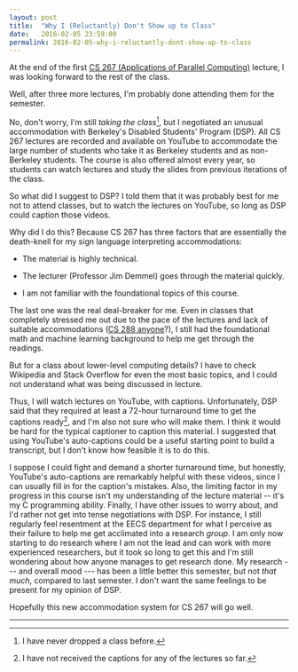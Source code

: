 ```yaml
---
layout: post
title:  "Why I (Reluctantly) Don't Show up to Class"
date:   2016-02-05 23:59:00
permalink: 2016-02-05-why-i-reluctantly-dont-show-up-to-class
---
```


At the end of the first [CS 267 (Applications of Parallel Computing)][1] lecture, I was looking
forward to the rest of the class.

Well, after three more lectures, I'm probably done attending them for the semester.

No, don't worry, I'm still *taking the class*[^drop], but I negotiated an unusual accommodation with
Berkeley's Disabled Students' Program (DSP). All CS 267 lectures are recorded and available on
YouTube to accommodate the large number of students who take it as Berkeley students and as
non-Berkeley students. The course is also offered almost every year, so students can watch lectures
and study the slides from previous iterations of the class.

So what did I suggest to DSP? I told them that it was probably best for me not to attend classes,
but to watch the lectures on YouTube, so long as DSP could caption those videos.

Why did I do this? Because CS 267 has three factors that are essentially the death-knell for my sign
language interpreting accommodations:

- The material is highly technical.

- The lecturer (Professor Jim Demmel) goes through the material quickly.

- I am not familiar with the foundational topics of this course.

The last one was the real deal-breaker for me. Even in classes that completely stressed me out due
to the pace of the lectures and lack of suitable accommodations ([CS 288 anyone][2]?), I still had
the foundational math and machine learning background to help me get through the readings.

But for a class about lower-level computing details? I have to check Wikipedia and Stack Overflow
for even the most basic topics, and I could not understand what was being discussed in lecture.

Thus, I will watch lectures on YouTube, with captions. Unfortunately, DSP said that they required at
least a 72-hour turnaround time to get the captions ready[^havenot], and I'm also not sure who will
make them. I think it would be hard for the typical captioner to caption this material. I suggested
that using YouTube's auto-captions could be a useful starting point to build a transcript, but I
don't know how feasible it is to do this.

I suppose I could fight and demand a shorter turnaround time, but honestly, YouTube's auto-captions
are remarkably helpful with these videos, since I can usually fill in for the caption's mistakes.
Also, the limiting factor in my progress in this course isn't my understanding of the lecture
material -- it's my C programming ability. Finally, I have other issues to worry about, and I'd
rather not get into tense negotiations with DSP. For instance, I still regularly feel resentment at
the EECS department for what I perceive as their failure to help me get acclimated into a research
*group*.  I am only now starting to do research where I am not the lead and can work with more
experienced researchers, but it took so long to get this and I'm still wondering about how anyone
manages to get research done. My research --- and overall mood --- has been a little better this
semester, but not *that much*, compared to last semester. I don't want the same feelings to be
present for my opinion of DSP.

Hopefully this new accommodation system for CS 267 will go well.

[1]:http://www.cs.berkeley.edu/~demmel/cs267_Spr16/
[2]:http://danieltakeshi.github.io/2015/02/14/review-of-natural-language-processing-cs-288-at-berkeley/

***

[^drop]: I have never dropped a class before.
[^havenot]: I have not received the captions for any of the lectures so far.

